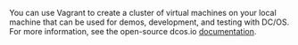 You can use Vagrant to create a cluster of virtual machines on your local machine that can be used for demos, development, and testing with DC/OS. For more information, see the open-source dcos.io [documentation][1].

 [1]: https://dcos.io/docs/latest/administration/installing/local/